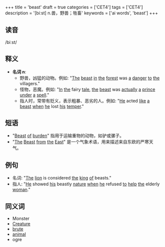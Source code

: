 +++
title = 'beast'
draft = true
categories = ['CET4']
tags = ['CET4']
description = '[biːst] n.兽，野兽；牲畜'
keywords = ['ai words', 'beast']
+++

## 读音
/biːst/

## 释义
- **名词 n**:
  - 野兽，凶猛的动物。例如: "[The](/zh/post/the/) [beast](/zh/post/beast/) [in](/zh/post/in/) [the](/zh/post/the/) [forest](/zh/post/forest/) was [a](/zh/post/a/) [danger](/zh/post/danger/) [to](/zh/post/to/) [the](/zh/post/the/) villagers."
  - 怪物，恶魔。例如: "[In](/zh/post/in/) [the](/zh/post/the/) fairy [tale](/zh/post/tale/), [the](/zh/post/the/) [beast](/zh/post/beast/) was [actually](/zh/post/actually/) [a](/zh/post/a/) [prince](/zh/post/prince/) [under](/zh/post/under/) [a](/zh/post/a/) [spell](/zh/post/spell/)."
  - 指人时，常带有贬义，表示粗暴、恶劣的人。例如: "[He](/zh/post/he/) acted [like](/zh/post/like/) [a](/zh/post/a/) [beast](/zh/post/beast/) [when](/zh/post/when/) [he](/zh/post/he/) lost [his](/zh/post/his/) [temper](/zh/post/temper/)."

## 短语
- "[Beast](/zh/post/beast/) [of](/zh/post/of/) [burden](/zh/post/burden/)" 指用于运输重物的动物，如驴或骡子。
- "[The](/zh/post/the/) [Beast](/zh/post/beast/) [from](/zh/post/from/) [the](/zh/post/the/) [East](/zh/post/east/)" 是一个气象术语，用来描述来自东欧的严寒天气。

## 例句
- 名词: "[The](/zh/post/the/) [lion](/zh/post/lion/) is considered [the](/zh/post/the/) [king](/zh/post/king/) [of](/zh/post/of/) beasts."
- 指人: "[He](/zh/post/he/) showed [his](/zh/post/his/) beastly [nature](/zh/post/nature/) [when](/zh/post/when/) [he](/zh/post/he/) refused [to](/zh/post/to/) [help](/zh/post/help/) [the](/zh/post/the/) elderly [woman](/zh/post/woman/)."

## 同义词
- Monster
- [Creature](/zh/post/creature/)
- [brute](/zh/post/brute/)
- [animal](/zh/post/animal/)
- ogre
